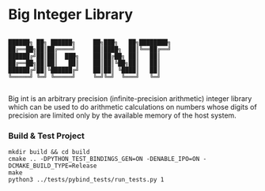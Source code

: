 # Big Integer Library

```

██████╗ ██╗ ██████╗     ██╗███╗   ██╗████████╗
██╔══██╗██║██╔════╝     ██║████╗  ██║╚══██╔══╝
██████╔╝██║██║  ███╗    ██║██╔██╗ ██║   ██║   
██╔══██╗██║██║   ██║    ██║██║╚██╗██║   ██║   
██████╔╝██║╚██████╔╝    ██║██║ ╚████║   ██║   
╚═════╝ ╚═╝ ╚═════╝     ╚═╝╚═╝  ╚═══╝   ╚═╝   
                                        
```

Big int is an arbitrary precision (infinite-precision arithmetic) integer library which can be used to do arithmetic calculations on numbers whose digits of precision are limited only by the available memory of the host system.

### Build & Test Project

```
mkdir build && cd build
cmake .. -DPYTHON_TEST_BINDINGS_GEN=ON -DENABLE_IPO=ON -DCMAKE_BUILD_TYPE=Release
make
python3 ../tests/pybind_tests/run_tests.py 1
```
